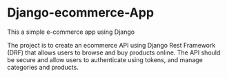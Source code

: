 # Django-ecommerce-App
This a simple e-commerce app using Django

<p>The project is to create an ecommerce API using Django Rest Framework (DRF) that allows users to browse and buy products online.
The API should be secure and allow users to authenticate using tokens, and manage categories and products.</p>
